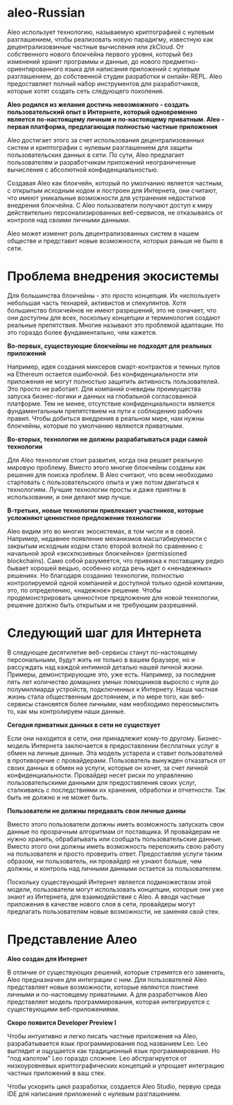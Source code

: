 # aleo-Russian
Aleo использует технологию, называемую криптографией с нулевым разглашением, чтобы реализовать новую парадигму, известную как децентрализованные частные вычисления или zkCloud. От собственного нового блокчейна первого уровня, который без изменений хранит программы и данные, до нового предметно-ориентированного языка для написания приложений с нулевым разглашением, до собственной студии разработки и онлайн-REPL. Aleo предоставляет полный набор инструментов для разработчиков, которые хотят создать сеть следующего поколения.


**Aleo родился из желания достичь невозможного - создать пользовательский опыт в Интернете, который одновременно является по-настоящему личным и по-настоящему приватным.
Aleo - первая платформа, предлагающая полностью частные приложения**

Aleo достигает этого за счет использования децентрализованных систем и криптографии с нулевым разглашением для защиты пользовательских данных в сети. По сути, Aleo предлагает пользователям и разработчикам приложений неограниченные вычисления с абсолютной конфиденциальностью.

Создавая Aleo как блокчейн, который по умолчанию является частным, с открытым исходным кодом и построен для Интернета, они считают, что имеют уникальные возможности для устранения недостатков внедрения блокчейна. С Aleo пользователи получают доступ к миру действительно персонализированных веб-сервисов, не отказываясь от контроля над своими личными данными.

Aleo может изменит роль децентрализованных систем в нашем обществе и представит новые возможности, которых раньше не было в сети.

<h1>Проблема внедрения экосистемы</h1>

Для большинства блокчейны - это просто концепция. Их «использует» небольшая часть технарей, активистов и спекулянтов. Хотя большинство блокчейнов не имеют разрешений, это не означает, что они доступны для всех, поскольку концепции и терминология создают реальные препятствия. Многие называют это проблемой адаптации. Но это гораздо более фундаментально, чем кажется.

**Во-первых, существующие блокчейны не подходят для реальных приложений**

Например, идея создания миксеров смарт-контрактов и темных пулов на Ethereum остается ошибочной. Без конфиденциальности эти приложения не могут полностью защитить активность пользователей. Это просто не работает. Для компаний очевидны преимущества запуска бизнес-логики и данных на глобальной согласованной платформе. Тем не менее, отсутствие конфиденциальности является фундаментальным препятствием на пути к соблюдению рабочих правил. Чтобы добиться внедрения в реальном мире, нам нужны блокчейны, которые по умолчанию являются приватными.

**Во-вторых, технологии не должны разрабатываться ради самой технологии**

Для Aleo технология стоит развития, когда она решает реальную мировую проблему. Вместо этого многие блокчейны созданы как решения для поиска проблем. В Aleo считают, что всем необходимо стартовать с пользовательского опыта и уже потом двигаться к технологиям. Лучшие технологии просты и даже приятны в использовании, и они делают мир лучше.

**В-третьих, новые технологии привлекают участников, которые усложняют ценностное предложение технологии**

Aleo видим это во многих экосистемах, в том числе и в своей. Например, недавнее появление механизмов масштабируемости с закрытым исходным кодом стало второй волной по сравнению с начальной эрой «эксклюзивных блокчейнов» (permissioned blockchains). Само собой разумеется, что привязка к поставщику редко бывает хорошей вещью, особенно когда речь идет о «ненадежных» решениях. Но благодаря созданию технологии, полностью контролируемой одной компанией и доступной только одной компании, это, по определению, «надежное» решение. Чтобы продемонстрировать ценностное предложение для новой технологии, решение должно быть открытым и не требующим разрешений.

<h1>Следующий шаг для Интернета</h1>


В следующее десятилетие веб-сервисы станут по-настоящему персональными, будут жить не только в вашем браузере, но и рассуждать над каждой интимной деталью нашей личной жизни. Примеры, демонстрирующие это, уже есть. Например, за последние пять лет количество домашних умных помощников выросло с нуля до полумиллиарда устройств, подключенных к Интернету. Наша частная жизнь стала общественным достоянием, и по мере того, как веб-сервисы становятся более личными, нам необходимо переосмыслить то, как мы контролируем наши данные.

**Сегодня приватных данных в сети не существует**

Если они находится в сети, они принадлежит кому-то другому. Бизнес-модель Интернета заключается в предоставлении бесплатных услуг в обмен на личные данные. Эта модель устарела и ставит пользователей в противоречие с провайдерами. Пользователь вынужден отказаться от своих данных в обмен на услуги, которые он хочет, за счет личной конфиденциальности. Провайдер несет риски по управлению пользовательскими данными для предоставления своих услуг, сталкиваясь с последствиями их хранения, обработки и отчетности. Так быть не должно и не может быть.

**Пользователи не должны передавать свои личные данны**

Вместо этого пользователи должны иметь возможность запускать свои данные по прозрачным алгоритмам от поставщика. И провайдерам не нужно хранить, обрабатывать или сообщать пользовательские данные. Вместо этого они должны иметь возможность переложить свою работу на пользователя и просто проверить ответ. Предоставляя услуги таким образом, ни пользователь, ни провайдер не узнают больше, чем должны, и контроль над личными данными остается за пользователем.

Поскольку существующий Интернет является подмножеством этой модели, пользователи могут использовать концепции, которые они уже знают из Интернета, для взаимодействия с Aleo. А вводя частные приложения в качестве нового слоя в сети, провайдеры могут предлагать пользователям новые возможности, не заменяя свой стек.

<h1>Представление Алео</h1>

**Aleo создан для Интернет**

В отличие от существующих решений, которые стремятся его заменить, Aleo предназначен для интеграции с ним. Для пользователей Aleo представляет новые возможности, которые являются поистине личными и по-настоящему приватными. А для разработчиков Aleo представляет модель программирования, которая интегрируется с существующими веб-приложениями.

**Cкоро появится Developer Preview I**

Чтобы интуитивно и легко писать частные приложения на Aleo, разрабатывается язык программирования под названием Leo. Lео выглядит и ощущается как традиционный язык программирования. Но "под капотом" Lео гораздо сложнее. Leo абстрагируется от низкоуровневых криптографических концепций и упрощает интеграцию частных приложений в ваш стек.

Чтобы ускорить цикл разработки, создается Aleo Studio, первую среда IDE для написания приложений с нулевым разглашением.
